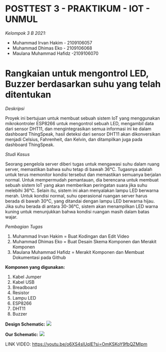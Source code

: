 # POSTTEST 3 - PRAKTIKUM - IOT - UNMUL

*Kelompok 3 B 2021:*

  * Muhammad Irvan Hakim	- 2109106057
  * Muhammad Dhimas Eko		- 2109106068
  * Maulana Muhammad Hafidz 	-2109106070


# Rangkaian untuk mengontrol LED, Buzzer berdasarkan suhu yang telah ditentukan


*Deskripsi*

Proyek ini bertujuan untuk membuat sebuah sistem IoT yang menggunakan mikrokontroler ESP8266 untuk mengontrol sebuah LED, mengambil data dari sensor DHT11, dan mengintegrasikan semua informasi ini ke dalam dashboard ThingSpeak, hasil deteksi dari sensor DHT11 akan dikonversikan menjadi Celsius, Fahrenheit, dan Kelvin, dan ditampilkan juga pada dashboard ThingSpeak.


*Studi Kasus*

Seorang pengelola server diberi tugas untuk mengawasi suhu dalam ruang server, memastikan bahwa suhu tetap di bawah 36°C. Tugasnya adalah untuk terus memonitor kondisi tersebut dan memastikan semuanya berjalan normal. Untuk mempermudah pemantauan, dia berencana untuk membuat sebuah sistem IoT yang akan memberikan peringatan suara jika suhu melebihi 36°C. Selain itu, sistem ini akan menyalakan lampu LED berwarna merah. Untuk kondisi normal, suhu operasional ruangan server harus berada di bawah 30°C, yang ditandai dengan lampu LED berwarna hijau. Jika suhu berada di antara 30-36°C, sistem akan menampilkan LED warna kuning untuk menunjukkan bahwa kondisi ruangan masih dalam batas wajar.

*Pembagian Tugas*

1. Muhammad Irvan Hakim      = Buat Kodingan dan Edit Video
2. Muhammad Dhimas Eko       = Buat Desain Skema Komponen dan Merakit Komponen
3. Maulana Muhammad Hafidz   = Merakit Komponen dan Membuat Dokumentasi pada Github

**Komponen yang digunakan:**

1. Kabel Jumper
2. Kabel USB
3. Breadboard
4. Resistor
5. Lampu LED
6. ESP8266
7. DHT11
8. Buzzer 


**Design Schematic:**
<img src="Skema/Schematic.jpg">

**Our Schematic:**
<img src="Skema/Skema.png">

LINK VIDEO: https://youtu.be/o6XS4slUqlE?si=OmKSKoY9fbQZMIpm
